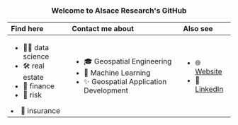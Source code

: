 <div align='center'>

### Welcome to Alsace Research's GitHub

</div>
<div align='center'>

| Find here | Contact me about | Also see |
| :-- | :-- | :-- |
| <ul><li>🏄‍♂️ data science</li><li>🛠 real estate</li><li>🌱 finance</li><li>🌱 risk</li></ul> <li>🌱 insurance</li></ul>  | <ul><li>🎓 Geospatial Engineering</li><li>🤖 Machine Learning</li><li>✨ Geospatial Application Development</li></ul> | <ul><li>🌐 <a href='https://alsace-research.github.io'>Website</a></li><li>💼 <a href='https://linkedin.com/'>LinkedIn</a></li></ul>

</div>
